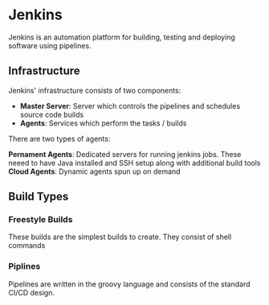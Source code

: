 # Jenkins

Jenkins is an automation platform for building, testing and deploying software using pipelines. 

## Infrastructure

Jenkins' infrastructure consists of two components:

- **Master Server**: Server which controls the pipelines and schedules source code builds
- **Agents**: Services which perform the tasks / builds

There are two types of agents:

**Pernament Agents**: Dedicated servers for running jenkins jobs. These neeed to have Java installed and SSH setup along with additional build tools
**Cloud Agents**: Dynamic agents spun up on demand

## Build Types

### Freestyle Builds

These builds are the simplest builds to create. They consist of shell commands

### Piplines

Pipelines are written in the groovy language and consists of the standard CI/CD design.

